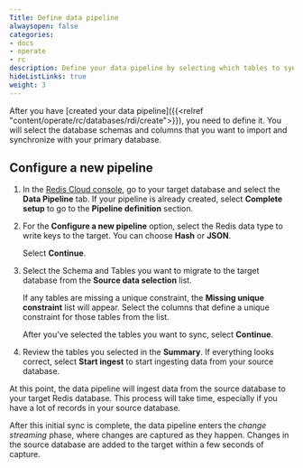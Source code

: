 ```yaml
---
Title: Define data pipeline
alwaysopen: false
categories:
- docs
- operate
- rc
description: Define your data pipeline by selecting which tables to sync.
hideListLinks: true
weight: 3
---
```


After you have [created your data pipeline]({{<relref "content/operate/rc/databases/rdi/create">}}), you need to define it. You will select the database schemas and columns that you want to import and synchronize with your primary database.

## Configure a new pipeline

1. In the [Redis Cloud console](https://cloud.redis.io/), go to your target database and select the **Data Pipeline** tab. If your pipeline is already created, select **Complete setup** to go to the **Pipeline definition** section.
1. For the **Configure a new pipeline** option, select the Redis data type to write keys to the target. You can choose **Hash** or **JSON**. 

    Select **Continue**. 
1. Select the Schema and Tables you want to migrate to the target database from the **Source data selection** list.

    If any tables are missing a unique constraint, the **Missing unique constraint** list will appear. Select the columns that define a unique constraint for those tables from the list.

    After you've selected the tables you want to sync, select **Continue**.

1. Review the tables you selected in the **Summary**. If everything looks correct, select **Start ingest** to start ingesting data from your source database. 

At this point, the data pipeline will ingest data from the source database to your target Redis database. This process will take time, especially if you have a lot of records in your source database. 

After this initial sync is complete, the data pipeline enters the *change streaming* phase, where changes are captured as they happen. Changes in the source database are added to the target within a few seconds of capture.